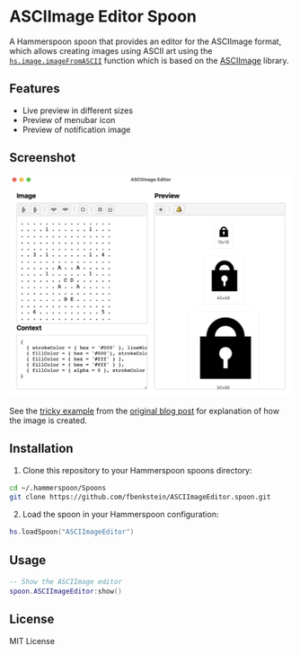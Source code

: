 # ASCIImage Editor Spoon

A Hammerspoon spoon that provides an editor for the ASCIImage format, which
allows creating images using ASCII art using the
[`hs.image.imageFromASCII`](https://www.hammerspoon.org/docs/hs.image.html#imageFromASCII)
function which is based on the [ASCIImage](https://github.com/cparnot/ASCIImage) library.

## Features

* Live preview in different sizes
* Preview of menubar icon
* Preview of notification image

## Screenshot

![](screenshot.png)

See the [tricky example](http://cocoamine.net/blog/2015/03/20/replacing-photoshop-with-nsstring/#:~:text=Here%20is%20how%20the%20string%20is%20parsed%2C%20shape%20after%20shape%2C%20layer%20after%20layer:)
from the [original blog post](http://cocoamine.net/blog/2015/03/20/replacing-photoshop-with-nsstring/)
for explanation of how the image is created.

## Installation

1. Clone this repository to your Hammerspoon spoons directory:
```bash
cd ~/.hammerspoon/Spoons
git clone https://github.com/fbenkstein/ASCIImageEditor.spoon.git
```

2. Load the spoon in your Hammerspoon configuration:
```lua
hs.loadSpoon("ASCIImageEditor")
```

## Usage

```lua
-- Show the ASCIImage editor
spoon.ASCIImageEditor:show()
```

## License

MIT License 
